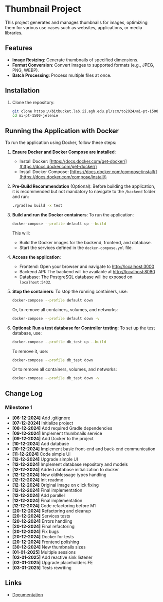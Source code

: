 # Thumbnail Project

This project generates and manages thumbnails for images, optimizing them for various use cases such as websites, applications, or media libraries.

## Features

- **Image Resizing**: Generate thumbnails of specified dimensions.
- **Format Conversion**: Convert images to supported formats (e.g., JPEG, PNG, WEBP).
- **Batch Processing**: Process multiple files at once.

## Installation

1. Clone the repository:
   ```bash
   git clone https://bitbucket.lab.ii.agh.edu.pl/scm/to2024/mi-pt-1500-jelenie.git
   cd mi-pt-1500-jelenie
   ```

## Running the Application with Docker

To run the application using Docker, follow these steps:

1. **Ensure Docker and Docker Compose are installed**:
   - Install Docker: [https://docs.docker.com/get-docker/](https://docs.docker.com/get-docker/)
   - Install Docker Compose: [https://docs.docker.com/compose/install/](https://docs.docker.com/compose/install/)

2. **Pre-Build Recommendation** (Optional):
   Before building the application, it is recommended but not mandatory to navigate to the `/backend` folder and run:
   ```bash
   ./gradlew build -x test
   ```

3. **Build and run the Docker containers**:
   To run the application:
   ```bash
   docker-compose --profile default up --build
   ```

   This will:
   - Build the Docker images for the backend, frontend, and database.
   - Start the services defined in the `docker-compose.yml` file.

4. **Access the application**:
   - Frontend: Open your browser and navigate to [http://localhost:3000](http://localhost:3000)
   - Backend API: The backend will be available at [http://localhost:8080](http://localhost:8080)
   - Database: The PostgreSQL database will be exposed on `localhost:5432`.

5. **Stop the containers**:
   To stop the running containers, use:
   ```bash
   docker-compose --profile default down
   ```
   Or, to remove all containers, volumes, and networks:
   ```bash
   docker-compose --profile default down -v
   ```

6. **Optional: Run a test database for Controller testing**:
   To set up the test database, use:
   ```bash
   docker-compose --profile db_test up --build
   ```
   To remove it, use:
   ```bash
   docker-compose --profile db_test down
   ```
   Or to remove all containers, volumes, and networks:
   ```bash
   docker-compose --profile db_test down -v
   ```

## Change Log

### Milestone 1

- **[06-12-2024]** Add .gitignore
- **[07-12-2024]** Initialize project
- **[08-12-2024]** Add required Gradle dependencies
- **[09-12-2024]** Implement thumbnails service
- **[09-12-2024]** Add Docker to the project
- **[10-12-2024]** Add database
- **[10-12-2024]** Implement basic front-end and back-end communication
- **[11-12-2024]** Code simple UI
- **[12-12-2024]** Upgrade simple UI
- **[12-12-2024]** Implement database repository and models
- **[12-12-2024]** Added database initialization to docker
- **[12-12-2024]** New oldMessage types handling
- **[12-12-2024]** Init readme
- **[12-12-2024]** Original image on click fixing
- **[12-12-2024]** Final implementation
- **[12-12-2024]** Add parallel
- **[12-12-2024]** Final implementation
- **[12-12-2024]** Code refactoring before M1
- **[20-12-2024]** Refactoring and cleanup
- **[20-12-2024]** Services tests
- **[20-12-2024]** Errors handling
- **[20-12-2024]** Final refactoring
- **[20-12-2024]** Fix bugs
- **[20-12-2024]** Docker for tests
- **[20-12-2024]** Frontend polishing
- **[30-12-2024]** New thumbnails sizes
- **[01-01-2025]** Multiple sessions
- **[02-01-2025]** Add reactive sink listener
- **[02-01-2025]** Upgrade placeholders FE
- **[03-01-2025]** Tests rewriting

## Links
- [Documentation](https://lucid.app/lucidchart/d1242d14-599a-4b54-be8e-1b0afc12c6f4/edit?viewport_loc=9882%2C-418%2C14033%2C6586%2C0_0&invitationId=inv_491730a8-bb13-4598-88fb-191e7f3f69cd)

